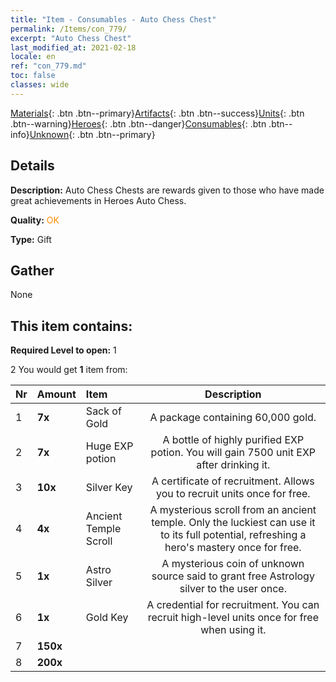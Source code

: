 ```yaml
---
title: "Item - Consumables - Auto Chess Chest"
permalink: /Items/con_779/
excerpt: "Auto Chess Chest"
last_modified_at: 2021-02-18
locale: en
ref: "con_779.md"
toc: false
classes: wide
---
```

 [Materials](/Items/){: .btn .btn--primary}[Artifacts](/Items/Artifacts/){: .btn .btn--success}[Units](/Items/Units/){: .btn .btn--warning}[Heroes](/Items/Heroes/){: .btn .btn--danger}[Consumables](/Items/Consumables/){: .btn .btn--info}[Unknown](/Items/Unknown/){: .btn .btn--primary}

## Details
 **Description:** Auto Chess Chests are rewards given to those who have made great achievements in Heroes Auto Chess.

 **Quality:** <span style="color: #FF8C00">OK</span>

 **Type:** Gift

## Gather

  None

## This item contains:

 **Required Level to open:** 1

 2 You would get **1** item  from:

  | Nr | Amount |     Item    | Description |
  |:---|:-------|:------------|:-----------:|
  | 1 |  **7x** | Sack of Gold | A package containing 60,000 gold.  | 
  | 2 |  **7x** | Huge EXP potion | A bottle of highly purified EXP potion. You will gain 7500 unit EXP after drinking it.  | 
  | 3 |  **10x** | Silver Key | A certificate of recruitment. Allows you to recruit units once for free.  | 
  | 4 |  **4x** | Ancient Temple Scroll | A mysterious scroll from an ancient temple. Only the luckiest can use it to its full potential, refreshing a hero's mastery once for free.  | 
  | 5 |  **1x** | Astro Silver | A mysterious coin of unknown source said to grant free Astrology silver to the user once.  | 
  | 6 |  **1x** | Gold Key | A credential for recruitment. You can recruit high-level units once for free when using it.  | 
  | 7 |  **150x** | <i class="fas fa-gem"/> |  | 
  | 8 |  **200x** | <i class="fas fa-gem"/> |  | 
